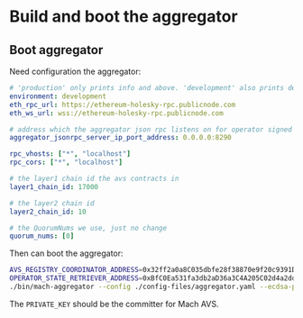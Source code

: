 # Build and boot the aggregator

## Boot aggregator

Need configuration the aggregator:

```yaml
# 'production' only prints info and above. 'development' also prints debug
environment: development
eth_rpc_url: https://ethereum-holesky-rpc.publicnode.com
eth_ws_url: wss://ethereum-holesky-rpc.publicnode.com

# address which the aggregator json rpc listens on for operator signed messages
aggregator_jsonrpc_server_ip_port_address: 0.0.0.0:8290

rpc_vhosts: ["*", "localhost"]
rpc_cors: ["*", "localhost"]

# the layer1 chain id the avs contracts in
layer1_chain_id: 17000

# the layer2 chain id
layer2_chain_id: 10

# the QuorumNums we use, just no change
quorum_nums: [0]
```

Then can boot the aggregator:

```bash
AVS_REGISTRY_COORDINATOR_ADDRESS=0x32ff2a0a8C035dbfe28f38870e9f20c9391D7907 \
OPERATOR_STATE_RETRIEVER_ADDRESS=0xBfC0Ea531fa3db2aD36a3C4A205C02d4a2dd9fa0 \
./bin/mach-aggregator --config ./config-files/aggregator.yaml --ecdsa-private-key $PRIVATE_KEY
```

The `PRIVATE_KEY` should be the committer for Mach AVS.
